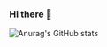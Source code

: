 ### Hi there 👋
![Anurag's GitHub stats](https://github-readme-stats.vercel.app/api?username=R2D2Alfa&show_icons=true&theme=tokyonight)
<!--
**R2D2Alfa/R2D2Alfa** is a ✨ _special_ ✨ repository because its `README.md` (this file) appears on your GitHub profile.

Here are some ideas to get you started:

- 🔭 I’m currently working on ...
- 🌱 I’m currently learning ...
- 👯 I’m looking to collaborate on ...
- 🤔 I’m looking for help with ...
- 💬 Ask me about ...
- 📫 How to reach me: ...
- 😄 Pronouns: ...
- ⚡ Fun fact: ...
-->
